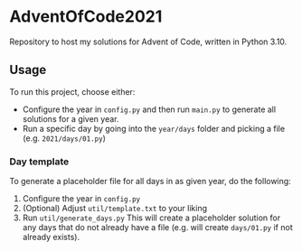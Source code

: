 # AdventOfCode2021
Repository to host my solutions for Advent of Code, written in Python 3.10.

## Usage
To run this project, choose either:
* Configure the year in `config.py` and then run `main.py` to generate all solutions for a given year.
* Run a specific day by going into the `year/days` folder and picking a file (e.g. `2021/days/01.py`)

### Day template
To generate a placeholder file for all days in as given year, do the following:
1. Configure the year in `config.py`
2. (Optional) Adjust `util/template.txt` to your liking
3. Run `util/generate_days.py`
This will create a placeholder solution for any days that do not already have a file (e.g. will create `days/01.py` if not already exists).
